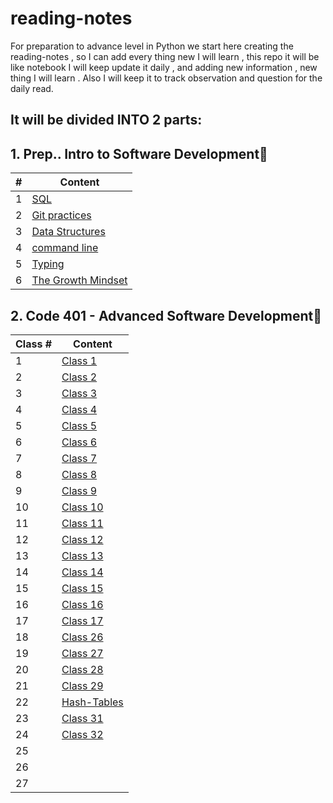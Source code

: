 # reading-notes

For preparation to advance level in Python we start here creating the reading-notes , so I can add every thing new I will learn , this repo it will be like notebook I will keep update it daily , and adding new information , new thing I will learn .
Also I will keep it to track observation and question for the daily read.

## It will be divided INTO 2 parts:

## 1. Prep.. Intro to Software Development📕

| #           | Content |
| ----------- | ----------- |
| 1           | [SQL](./prep/SQL.md)        |
| 2           | [Git practices](./prep/Git%20practices.md)        |
| 3           | [Data Structures](./prep/Data%20Structures.md)        |
| 4           | [command line](./prep/Command%20line.md)        |
| 5           | [Typing](./prep/typing.md)        |
| 6           | [The Growth Mindset](./prep/Prep%20Your%20Mindset.md)        |



## 2. Code 401 - Advanced Software Development📘


| Class #           | Content |
| ----------- | ----------- |
| 1           | [Class 1](./code401/Class1.md)        |
| 2           | [Class 2](./code401/Class2.md)|
| 3           | [Class 3](./code401/Class3.md)|
| 4           | [Class 4](./code401/Class4.md)|
| 5           | [Class 5](./code401/Class5.md)|
| 6           | [Class 6](./code401/Class6.md)|
| 7           | [Class 7](./code401/Class7.md)|
| 8           | [Class 8](./code401/Class8.md)|
| 9           | [Class 9](./code401/Class9.md)|
| 10           | [Class 10](./code401/Class10.md)|
| 11           | [Class 11](./code401/Class11.md)|
| 12           | [Class 12](./code401/Class12.md)|
| 13           | [Class 13](./code401/Class13.md)|
| 14           | [Class 14](./code401/Class14.md)|
| 15           | [Class 15](./code401/Class15.md)|
| 16          | [Class 16](./code401/Class16.md)|
| 17          | [Class 17](./code401/Class17.md)|
| 18          | [Class 26](./code401/Class26.md)|
| 19           | [Class 27](./code401/Class27.md)|
| 20           | [Class 28](./code401/Class28.md)|
| 21           | [Class 29](./code401/Class29.md)|
| 22           | [Hash-Tables](./code401/Hash-Tables.md)|
| 23           | [Class 31](./code401/Class31.md)|
| 24           | [Class 32](./code401/Class32.md)|
| 25           | []()|
| 26           | []()|
| 27           | []()|

